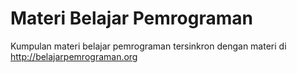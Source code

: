 # Materi Belajar Pemrograman
Kumpulan materi belajar pemrograman tersinkron dengan materi di http://belajarpemrograman.org

